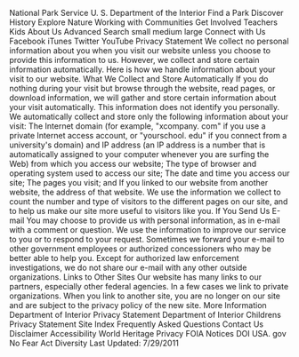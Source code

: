 National Park Service U. S. Department of the Interior Find a Park Discover History Explore Nature Working with Communities Get Involved Teachers Kids About Us Advanced Search small medium large Connect with Us Facebook iTunes Twitter YouTube Privacy Statement We collect no personal information about you when you visit our website unless you choose to provide this information to us. However, we collect and store certain information automatically. Here is how we handle information about your visit to our website. What We Collect and Store Automatically If you do nothing during your visit but browse through the website, read pages, or download information, we will gather and store certain information about your visit automatically. This information does not identify you personally. We automatically collect and store only the following information about your visit: The Internet domain (for example, "xcompany. com" if you use a private Internet access account, or "yourschool. edu" if you connect from a university's domain) and IP address (an IP address is a number that is automatically assigned to your computer whenever you are surfing the Web) from which you access our website; The type of browser and operating system used to access our site; The date and time you access our site; The pages you visit; and If you linked to our website from another website, the address of that website. We use the information we collect to count the number and type of visitors to the different pages on our site, and to help us make our site more useful to visitors like you. If You Send Us E-mail You may choose to provide us with personal information, as in e-mail with a comment or question. We use the information to improve our service to you or to respond to your request. Sometimes we forward your e-mail to other government employees or authorized concessioners who may be better able to help you. Except for authorized law enforcement investigations, we do not share our e-mail with any other outside organizations. Links to Other Sites Our website has many links to our partners, especially other federal agencies. In a few cases we link to private organizations. When you link to another site, you are no longer on our site and are subject to the privacy policy of the new site. More Information Department of Interior Privacy Statement Department of Interior Childrens Privacy Statement Site Index Frequently Asked Questions Contact Us Disclaimer Accessibility World Heritage Privacy FOIA Notices DOI USA. gov No Fear Act Diversity Last Updated: 7/29/2011